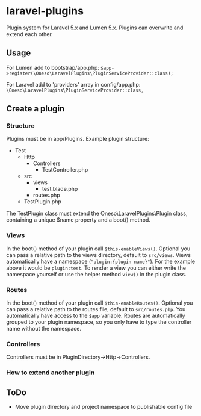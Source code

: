 # laravel-plugins
Plugin system for Laravel 5.x and Lumen 5.x.
Plugins can overwrite and extend each other.

## Usage
For Lumen add to bootstrap/app.php:
`$app->register(\Oneso\LaravelPlugins\PluginServiceProvider::class);`

For Laravel add to 'providers' array in config/app.php:
`\Oneso\LaravelPlugins\PluginServiceProvider::class,`

## Create a plugin

### Structure
Plugins must be in app/Plugins. Example plugin structure:
- Test
  - Http
    - Controllers
      - TestController.php
  - src
    - views
      - test.blade.php
    - routes.php
  - TestPlugin.php

The TestPlugin class must extend the Oneso\LaravelPlugins\Plugin class, containing a unique $name property and a boot() method.

### Views
In the boot() method of your plugin call `$this-enableViews()`.
Optional you can pass a relative path to the views directory, default to `src/views`.
Views automatically have a namespace (`"plugin:{plugin name}"`). For the example above it would be `plugin:test`.
To render a view you can either write the namespace yourself or use the helper method `view()` in the plugin class.

### Routes
In the boot() method of your plugin call `$this-enableRoutes()`.
Optional you can pass a relative path to the routes file, default to `src/routes.php`.
You automatically have access to the `$app` variable.
Routes are automatically grouped to your plugin namespace, so you only have to type the controller name without the namespace.

### Controllers
Controllers must be in PluginDirectory->Http->Controllers.

### How to extend another plugin

## ToDo
- Move plugin directory and project namespace to publishable config file
